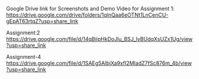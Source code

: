 Google Drive link for Screenshots and Demo Video for Assignment 1:
https://drive.google.com/drive/folders/1qlnQaa6eOTNt1LnCenCU-gEpAT63rtqZ?usp=share_link

Assignment:2
https://drive.google.com/file/d/14qBiipHkDoJlu_BSJ_lvBUdqXsUZx1Ug/view?usp=share_link


Assignment-4
https://drive.google.com/file/d/1SAEg5AlbjXa9xfl2MIadZ7fSc876m_4b/view?usp=share_link
